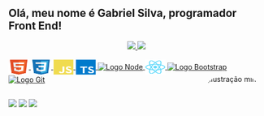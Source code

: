 ## Olá, meu nome é Gabriel Silva, programador Front End!
<div align="center">
  <a href="https://github.com/GabrielRodriguesSilva">
  <img height="180em" src="https://github-readme-stats.vercel.app/api?username=GabrielRodriguesSilva&show_icons=true&theme=dracula&include_all_commits=true&count_private=true"/>
  <img height="180em" src="https://github-readme-stats.vercel.app/api/top-langs/?username=GabrielRodriguesSilva&layout=compact&langs_count=7&theme=dracula"/>
</div>
<div style="display: inline_block"><br>
  <img align="center" alt="Logo HTML" height="30" width="40" src="https://raw.githubusercontent.com/devicons/devicon/master/icons/html5/html5-original.svg">
    <img align="center" alt="Logo CSS" height="30" width="40" src="https://raw.githubusercontent.com/devicons/devicon/master/icons/css3/css3-original.svg">
  <img align="center" alt="Logo Javascript" height="30" width="40" src="https://raw.githubusercontent.com/devicons/devicon/master/icons/javascript/javascript-plain.svg">
  <img align="center" alt="Logo Typescript" height="30" width="40" src="https://raw.githubusercontent.com/devicons/devicon/master/icons/typescript/typescript-plain.svg">
  <img align="center" alt="Logo Node" height="30" width="40" src="https://github.com/Alexander-Pop/devicons/blob/master/icons/nodejs/nodejs-original.svg">
  <img align="center" alt="Logo React" height="30" width="40" src="https://raw.githubusercontent.com/devicons/devicon/master/icons/react/react-original.svg">
  <img align="center" alt="Logo Bootstrap" height="30" width="40" src="https://github.com/Alexander-Pop/devicons/blob/master/icons/bootstrap/bootstrap-plain.svg">
  <img align="center" alt="Logo Git" height="30" width="40" src="https://github.com/Alexander-Pop/devicons/blob/master/icons/git/git-original.svg">
  <img align="right" alt="Ilustração minha" height="150" style="border-radius:50px;" src="https://i.imgur.com/2b1HIcL.jpg">
</div>

  ##
 
<div> 
  <a href="https://www.instagram.com/bielzinsilva14/" target="_blank"><img src="https://img.shields.io/badge/-Instagram-%23E4405F?style=for-the-badge&logo=instagram&logoColor=white" target="_blank"></a>
  <a href = "mailto:spanxscomercial@gmail.com"><img src="https://img.shields.io/badge/-Gmail-%23333?style=for-the-badge&logo=gmail&logoColor=white" target="_blank"></a>
  <a href="https://www.linkedin.com/in/gabriel-rodrigues-da-silva-28a51124b/" target="_blank"><img src="https://img.shields.io/badge/-LinkedIn-%230077B5?style=for-the-badge&logo=linkedin&logoColor=white" target="_blank"></a> 
 
</div>

